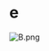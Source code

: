 # e

![B.png](https://github.com/Tan12d/Oracle-Database-Problems/assets/100254217/f34d800b-43f1-4b8e-be52-f1c8bb562a32)
